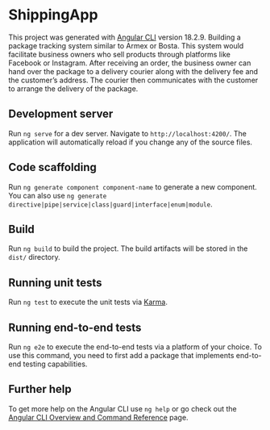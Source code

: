 # ShippingApp

This project was generated with [Angular CLI](https://github.com/angular/angular-cli) version 18.2.9.
Building a package tracking system similar to Armex or Bosta. This system would facilitate business owners who sell products through platforms like Facebook or Instagram. After receiving an order, the business owner can hand over the package to a delivery courier along with the delivery fee and the customer’s address. The courier then communicates with the customer to arrange the delivery of the package.

## Development server

Run `ng serve` for a dev server. Navigate to `http://localhost:4200/`. The application will automatically reload if you change any of the source files.

## Code scaffolding

Run `ng generate component component-name` to generate a new component. You can also use `ng generate directive|pipe|service|class|guard|interface|enum|module`.

## Build

Run `ng build` to build the project. The build artifacts will be stored in the `dist/` directory.

## Running unit tests

Run `ng test` to execute the unit tests via [Karma](https://karma-runner.github.io).

## Running end-to-end tests

Run `ng e2e` to execute the end-to-end tests via a platform of your choice. To use this command, you need to first add a package that implements end-to-end testing capabilities.

## Further help

To get more help on the Angular CLI use `ng help` or go check out the [Angular CLI Overview and Command Reference](https://angular.dev/tools/cli) page.
